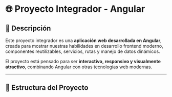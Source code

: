 # 🌐 Proyecto Integrador - Angular

## 📌 Descripción
Este proyecto integrador es una **aplicación web desarrollada en Angular**, creada para mostrar nuestras habilidades en desarrollo frontend moderno, componentes reutilizables, servicios, rutas y manejo de datos dinámicos.  

El proyecto está pensado para ser **interactivo, responsivo y visualmente atractivo**, combinando Angular con otras tecnologías web modernas.


---

## 📂 Estructura del Proyecto

